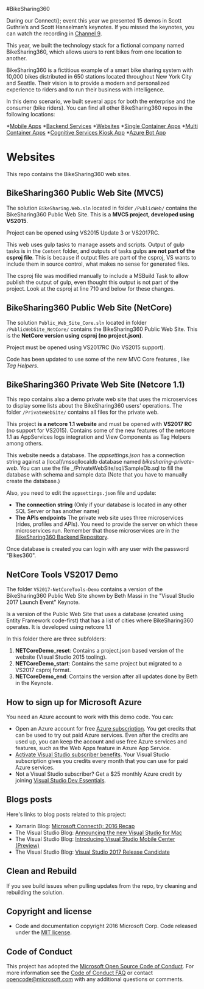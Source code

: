 #BikeSharing360

During our Connect(); event this year we presented 15 demos in Scott Guthrie’s and Scott Hanselman’s keynotes. If you missed the keynotes, you can watch the recording in [Channel 9](https://channel9.msdn.com/Events/Connect/2016/Keynotes-Scott-Guthrie-and-Scott-Hanselman).

This year, we built the technology stack for a fictional company named BikeSharing360, which allows users to rent bikes from one location to another.

BikeSharing360 is a fictitious example of a smart bike sharing system with 10,000 bikes distributed in 650 stations located throughout New York City and Seattle. Their vision is to provide a modern and personalized experience to riders and to run their business with intelligence.

In this demo scenario, we built several apps for both the enterprise and the consumer (bike riders). You can find all other BikeSharing360 repos in the following locations:

*[Mobile Apps](https://github.com/Microsoft/BikeSharing360_MobileApps)
*[Backend Services](https://github.com/Microsoft/BikeSharing360_BackendServices)
*[Websites](https://github.com/Microsoft/BikeSharing360_Websites)
*[Single Container Apps](https://github.com/Microsoft/BikeSharing360_SingleContainer)
*[Multi Container Apps](https://github.com/Microsoft/BikeSharing360_MultiContainer)
*[Cognitive Services Kiosk App](https://github.com/Microsoft/BikeSharing360_CognitiveServicesKioskApp)
*[Azure Bot App](https://github.com/Microsoft/BikeSharing360_BotApps)

Websites
========
This repo contains the BikeSharing360 web sites.

BikeSharing360 Public Web Site (MVC5)
-------------------------------------

The solution `BikeSharing.Web.sln` located in folder `/PublicWeb/` contains the BikeSharing360 Public Web Site. This is a **MVC5 project, developed using VS2015**.

Project can be opened using VS2015 Update 3 or VS2017RC.

This web uses gulp tasks to manage assets and scripts. Output of gulp tasks is in the `Content` folder, and outputs of tasks gulps **are not part of the csproj file**. This is because if output files are part of the csproj, VS wants to include them in source control, what makes no sense for generated files.

The csproj file was modified manually to include a MSBuild Task to allow publish the output of gulp, even thought this output is not part of the project. Look at the csproj at line 710 and below for these changes.

BikeSharing360 Public Web Site (NetCore)
---------------------------------------

The solution `Public_Web_Site_Core.sln` located in folder `/PublicWebSite_NetCore/` contains the BikeSharing360 Public Web Site. This is the **NetCore version using csproj (no project.json)**.

Project must be opened using VS2017RC (No VS2015 support).

Code has been updated to use some of the new MVC Core features , like _Tag Helpers_.

BikeSharing360 Private Web Site (Netcore 1.1)
---------------------------------------------

This repo contains also a demo private web site that uses the microservices to display some lists about the BikeSharing360  users' operations. The folder `/PrivateWebSite/` contains all files for the private web.

This project **is a netcore 1.1 website** and must be opened with **VS2017 RC** (no support for VS2015). Contains some of the new features of the netcore 1.1 as AppServices logs integration and View Components as Tag Helpers among others.

This website needs a database. The _appsettings.json_ has a connection string against a (local)\mssqllocaldb database named _bikesharing-private-web_. You can use the file _/PrivateWebSite/sql/SampleDb.sql to fill the database with schema and sample data (Note that you have to manually create the database.)

Also, you need to edit the `appsettings.json` file and update:

* **The connection string** (Only if your database is located in any other SQL Server or has another name)
* **The APIs endpoints** The private web site uses three microservices (rides, profiles and APIs). You need to provide the server on which these microservices run. Remember that those microservices are in the [BikeSharing360 Backend Repository](https://github.com/Microsoft/BikeSharing360_BackendServices).

Once database is created you can login with any user with the password "Bikes360".

NetCore Tools VS2017 Demo
-------------------------

The folder `VS2017-NetCoreTools-Demo` contains a version of the BikeSharing360 Public Web Site shown by Beth Massi in the "Visual Studio 2017 Launch Event" Keynote.

Is a version of the Public Web Site that uses a database (created using Entity Framework code-first) that has a list of cities where BikeSharing360 operates. It is developed using netcore 1.1

In this folder there are three subfolders:

1. **NETCoreDemo_reset**: Contains a project.json based version of the website (Visual Studio 2015 tooling).
2. **NETCoreDemo_start**: Contains the same project but migrated to a VS2017 csproj format.
3. **NETCoreDemo_end**: Contains the version after all updates done by Beth in the Keynote.

## How to sign up for Microsoft Azure

You need an Azure account to work with this demo code. You can:

- Open an Azure account for free [Azure subscription](https://azure.com). You get credits that can be used to try out paid Azure services. Even after the credits are used up, you can keep the account and use free Azure services and features, such as the Web Apps feature in Azure App Service.
- [Activate Visual Studio subscriber benefits](https://www.visualstudio.com/products/visual-studio-dev-essentials-vs). Your Visual Studio subscription gives you credits every month that you can use for paid Azure services.
- Not a Visual Studio subscriber? Get a $25 monthly Azure credit by joining [Visual Studio Dev Essentials](https://www.visualstudio.com/products/visual-studio-dev-essentials-vs).

## Blogs posts

Here's links to blog posts related to this project:

- Xamarin Blog: [Microsoft Connect(); 2016 Recap](https://blog.xamarin.com/microsoft-connect-2016-recap/)
- The Visual Studio Blog: [Announcing the new Visual Studio for Mac](https://blogs.msdn.microsoft.com/visualstudio/2016/11/16/visual-studio-for-mac/)
- The Visual Studio Blog: [Introducing Visual Studio Mobile Center (Preview)](https://blogs.msdn.microsoft.com/visualstudio/2016/11/16/visual-studio-mobile-center/)
- The Visual Studio Blog: [Visual Studio 2017 Release Candidate](https://blogs.msdn.microsoft.com/visualstudio/2016/11/16/visual-studio-2017-rc/)

## Clean and Rebuild
If you see build issues when pulling updates from the repo, try cleaning and rebuilding the solution.

## Copyright and license
* Code and documentation copyright 2016 Microsoft Corp. Code released under the [MIT license](https://opensource.org/licenses/MIT).

## Code of Conduct 
This project has adopted the [Microsoft Open Source Code of Conduct](https://opensource.microsoft.com/codeofconduct/). For more information see the [Code of Conduct FAQ](https://opensource.microsoft.com/codeofconduct/faq/) or contact [opencode@microsoft.com](mailto:opencode@microsoft.com) with any additional questions or comments.
